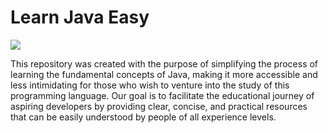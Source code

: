 # Learn Java Easy

![](https://www.oracle.com/a/tech/img/rc10-java-badge-3.png)

This repository was created with the purpose of simplifying the process of learning the fundamental concepts of Java, making it more accessible and less intimidating for those who wish to venture into the study of this programming language. Our goal is to facilitate the educational journey of aspiring developers by providing clear, concise, and practical resources that can be easily understood by people of all experience levels.
